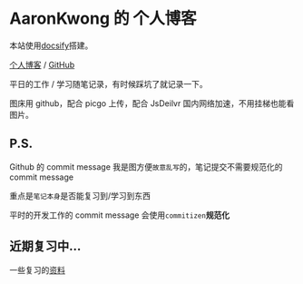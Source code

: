 # AaronKwong 的 个人博客

本站使用[docsify](https://github.com/docsifyjs/docsify)搭建。

[个人博客](https://aaronkwong929.github.io/study-notes/) / [GitHub](https://github.com/AaronKwong929)

平日的工作 / 学习随笔记录，有时候踩坑了就记录一下。

图床用 github，配合 picgo 上传，配合 JsDeilvr 国内网络加速，不用挂梯也能看图片。

## P.S.

Github 的 commit message 我是图方便`故意乱写`的，笔记提交不需要规范化的 commit message

重点是`笔记本身`是否能复习到/学习到东西

平时的开发工作的 commit message 会使用`commitizen`**规范化**

## 近期复习中...

一些复习的[资料](book.md)
